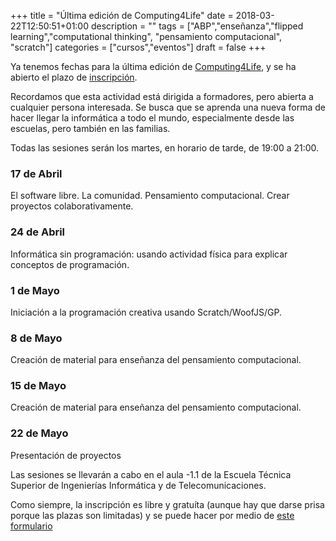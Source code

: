 +++
title = "Última edición de Computing4Life"
date = 2018-03-22T12:50:51+01:00
description = ""
tags = ["ABP","enseñanza","flipped learning","computational thinking", "pensamiento computacional", "scratch"]
categories = ["cursos","eventos"]
draft = false 
+++


Ya tenemos fechas para la última edición de <a href="https://computing4life.github.io/post/que-es/">Computing4Life</a>, y se ha abierto el plazo de <a href="https://docs.google.com/forms/d/e/1FAIpQLScQvB-_NqwLRQzNHqj6Q2oBscckNt6JE6SlGQw0BMde_eitbg/viewform?usp=sf_link">inscripción</a>.

Recordamos que esta actividad está dirigida a formadores, pero abierta a cualquier persona interesada. Se busca que se aprenda una nueva forma de hacer llegar la informática a todo el mundo, especialmente desde las escuelas, pero también en las familias.

Todas las sesiones serán los martes, en horario de tarde, de 19:00 a 21:00.

### 17 de Abril
El software libre. La comunidad. Pensamiento computacional. Crear proyectos colaborativamente.

### 24 de Abril
Informática sin programación: usando actividad física para explicar conceptos de programación.

### 1 de Mayo
Iniciación a la programación creativa usando Scratch/WoofJS/GP.

### 8 de Mayo
Creación de material para enseñanza del pensamiento computacional.

###  15 de Mayo
Creación de material para enseñanza del pensamiento computacional.

### 22 de Mayo
Presentación de proyectos

Las sesiones se llevarán a cabo en el aula -1.1 de la Escuela Técnica Superior de Ingenierías Informática y de Telecomunicaciones.

Como siempre, la inscripción es libre y gratuíta (aunque hay que darse prisa porque las plazas son limitadas) y se puede hacer por medio de <a href=">https://docs.google.com/forms/d/e/1FAIpQLScQvB-_NqwLRQzNHqj6Q2oBscckNt6JE6SlGQw0BMde_eitbg/viewform?usp=sf_link">este formulario</a>
